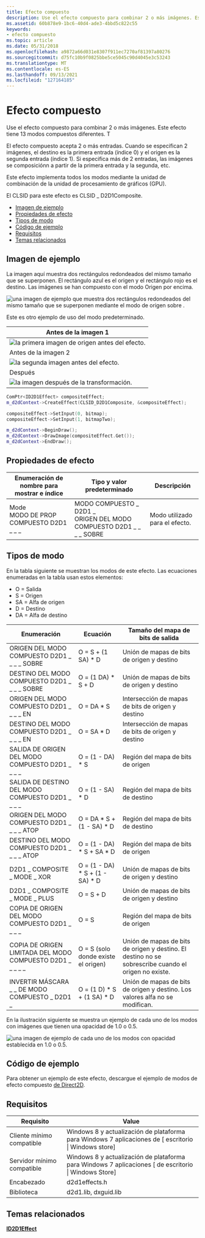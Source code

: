 ```yaml
---
title: Efecto compuesto
description: Use el efecto compuesto para combinar 2 o más imágenes. Este efecto tiene 13 modos compuestos diferentes.
ms.assetid: 60b878e9-1bc6-40d4-ade3-4bbd5c822c55
keywords:
- efecto compuesto
ms.topic: article
ms.date: 05/31/2018
ms.openlocfilehash: a9872a66d031e8307f911ec7270af81397a80276
ms.sourcegitcommit: d75fc10b9f0825bbe5ce5045c90d4045e3c53243
ms.translationtype: MT
ms.contentlocale: es-ES
ms.lasthandoff: 09/13/2021
ms.locfileid: "127164185"
---
```

# <a name="composite-effect"></a>Efecto compuesto

Use el efecto compuesto para combinar 2 o más imágenes. Este efecto tiene 13 modos compuestos diferentes. T

El efecto compuesto acepta 2 o más entradas. Cuando se especifican 2 imágenes, el destino es la primera entrada (índice 0) y el origen es la segunda entrada (índice 1). Si especifica más de 2 entradas, las imágenes se composiciónn a partir de la primera entrada y la segunda, etc.

Este efecto implementa todos los modos mediante la unidad de combinación de la unidad de procesamiento de gráficos (GPU).

El CLSID para este efecto es CLSID \_ D2D1Composite.

-   [Imagen de ejemplo](#example-image)
-   [Propiedades de efecto](#effect-properties)
-   [Tipos de modo](#mode-types)
-   [Código de ejemplo](#sample-code)
-   [Requisitos](#requirements)
-   [Temas relacionados](#related-topics)

## <a name="example-image"></a>Imagen de ejemplo

La imagen aquí muestra dos rectángulos redondeados del mismo tamaño que se superponen. El rectángulo azul es el origen y el rectángulo rojo es el destino. Las imágenes se han compuesto con el modo Origen por encima.

![una imagen de ejemplo que muestra dos rectángulos redondeados del mismo tamaño que se superponen mediante el modo de origen sobre .](images/composite-over.png)

Este es otro ejemplo de uso del modo predeterminado.



| Antes de la imagen 1                                                          |
|-------------------------------------------------------------------------|
| ![la primera imagen de origen antes del efecto.](images/default-before.jpg) |
| Antes de la imagen 2                                                          |
| ![la segunda imagen antes del efecto.](images/3-composite(2of2).png)    |
| Después                                                                   |
| ![la imagen después de la transformación.](images/3-composite.png)               |



 


```C++
ComPtr<ID2D1Effect> compositeEffect;
m_d2dContext->CreateEffect(CLSID_D2D1Composite, &compositeEffect);

compositeEffect->SetInput(0, bitmap);
compositeEffect->SetInput(1, bitmapTwo);

m_d2dContext->BeginDraw();
m_d2dContext->DrawImage(compositeEffect.Get());
m_d2dContext->EndDraw();
```



## <a name="effect-properties"></a>Propiedades de efecto



| Enumeración de nombre para mostrar e índice                     | Tipo y valor predeterminado                                                          | Descripción                   |
|--------------------------------------------------------|---------------------------------------------------------------------------------|-------------------------------|
| Mode<br/> MODO DE PROP COMPUESTO D2D1 \_ \_ \_<br/> | MODO COMPUESTO \_ D2D1 \_<br/> ORIGEN DEL MODO COMPUESTO D2D1 \_ \_ \_ \_ SOBRE<br/> | Modo utilizado para el efecto. |



 

## <a name="mode-types"></a>Tipos de modo

En la tabla siguiente se muestran los modos de este efecto. Las ecuaciones enumeradas en la tabla usan estos elementos:

-   O = Salida
-   S = Origen
-   SA = Alfa de origen
-   D = Destino
-   DA = Alfa de destino



| Enumeración                                  | Ecuación                          | Tamaño del mapa de bits de salida                                                                                      |
|----------------------------------------------|-----------------------------------|---------------------------------------------------------------------------------------------------------|
| ORIGEN DEL MODO COMPUESTO D2D1 \_ \_ \_ \_ SOBRE          | O = S + (1 SA) \* D             | Unión de mapas de bits de origen y destino                                                                 |
| DESTINO DEL MODO COMPUESTO D2D1 \_ \_ \_ \_ SOBRE     | O = (1 DA) \* S + D             | Unión de mapas de bits de origen y destino                                                                 |
| ORIGEN DEL MODO COMPUESTO D2D1 \_ \_ \_ \_ EN            | O = DA \* S                       | Intersección de mapas de bits de origen y destino                                                          |
| DESTINO DEL MODO COMPUESTO D2D1 \_ \_ \_ \_ EN       | O = SA \* D                       | Intersección de mapas de bits de origen y destino                                                          |
| SALIDA DE ORIGEN DEL MODO COMPUESTO D2D1 \_ \_ \_ \_           | O = (1 - DA) \* S                 | Región del mapa de bits de origen                                                                             |
| SALIDA DE DESTINO DEL MODO COMPUESTO D2D1 \_ \_ \_ \_      | O = (1 - SA) \* D                 | Región del mapa de bits de destino                                                                        |
| ORIGEN DEL MODO COMPUESTO D2D1 \_ \_ \_ \_ ATOP          | O = DA \* S + (1 - SA) \* D       | Región del mapa de bits de destino                                                                        |
| DESTINO DEL MODO COMPUESTO D2D1 \_ \_ \_ \_ ATOP     | O = (1 - DA) \* S + SA \* D       | Región del mapa de bits de origen                                                                             |
| D2D1 \_ COMPOSITE \_ MODE \_ XOR                   | O = (1 - DA) \* S + (1 - SA) \* D | Unión de mapas de bits de origen y destino                                                                 |
| D2D1 \_ COMPOSITE \_ MODE \_ PLUS                  | O = S + D                         | Unión de mapas de bits de origen y destino                                                                 |
| COPIA DE ORIGEN DEL MODO COMPUESTO D2D1 \_ \_ \_ \_          | O = S                             | Región del mapa de bits de origen                                                                             |
| COPIA DE ORIGEN LIMITADA DEL MODO COMPUESTO D2D1 \_ \_ \_ \_ \_ | O = S (solo donde existe el origen)  | Unión de mapas de bits de origen y destino. El destino no se sobrescribe cuando el origen no existe. |
| INVERTIR MÁSCARA \_ \_ DE MODO COMPUESTO \_ D2D1 \_          | O = (1 D) \* S + (1 SA) \* D  | Unión de mapas de bits de origen y destino. Los valores alfa no se modifican.                                 |



 

En la ilustración siguiente se muestra un ejemplo de cada uno de los modos con imágenes que tienen una opacidad de 1.0 o 0.5.

![una imagen de ejemplo de cada uno de los modos con opacidad establecida en 1.0 o 0.5.](images/composite-types.png)

## <a name="sample-code"></a>Código de ejemplo

Para obtener un ejemplo de este efecto, descargue el ejemplo de modos de efecto compuesto [de Direct2D](https://github.com/microsoftarchive/msdn-code-gallery-microsoft/tree/master/Official%20Windows%20Platform%20Sample/Direct2D%20composite%20effect%20modes%20sample).

## <a name="requirements"></a>Requisitos



| Requisito | Value |
|--------------------------|------------------------------------------------------------------------------------|
| Cliente mínimo compatible | Windows 8 y actualización de plataforma para Windows 7 aplicaciones de \[ escritorio \| Windows store\] |
| Servidor mínimo compatible | Windows 8 y actualización de plataforma para Windows 7 aplicaciones \[ de escritorio \| Windows Store\] |
| Encabezado                   | d2d1effects.h                                                                      |
| Biblioteca                  | d2d1.lib, dxguid.lib                                                               |



 

## <a name="related-topics"></a>Temas relacionados

<dl> <dt>

[**ID2D1Effect**](/windows/win32/api/d2d1_1/nn-d2d1_1-id2d1effect)
</dt> </dl>

 

